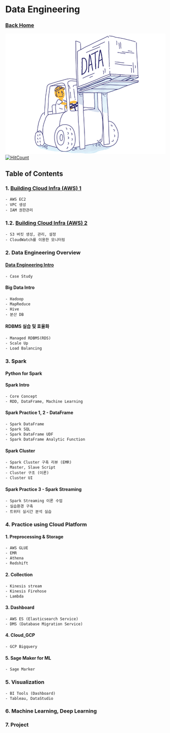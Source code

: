 # Data Engineering
### [Back Home](https://github.com/boys-be-ambitious/TIL)

![intoroduction](../images/data_engineering_3.png)
[![HitCount](http://hits.dwyl.io/boys-be-ambitious//Data-engineering-school.svg)](http://hits.dwyl.io/boys-be-ambitious//Data-engineering-school)

## Table of Contents
### 1. [Building Cloud Infra (AWS) 1](https://github.com/boys-be-ambitious/TIL/blob/master/Data-engineering-school/dees_knj/dees_knj_1.md)
    - AWS EC2
    - VPC 생성
    - IAM 권한관리
### 1.2. [Building Cloud Infra (AWS) 2](https://github.com/boys-be-ambitious/TIL/blob/master/Data-engineering-school/dees_knj/dees_knj_2.md)
    - S3 버킷 생성, 관리, 설정
    - CloudWatch를 이용한 모니터링

### 2. Data Engineering Overview
#### [Data Engineering Intro](https://github.com/boys-be-ambitious/TIL/blob/master/Data-engineering-school/dees_ksw/dees_ksw_1.md)
    - Case Study  
#### Big Data Intro
    - Hadoop
    - MapReduce
    - Hive
    - 분산 DB
#### RDBMS 실습 및 효율화
    - Managed RDBMS(RDS)
    - Scale Up
    - Load Balancing 

### 3. Spark
#### Python for Spark
#### Spark Intro
    - Core Concept
    - RDD, DataFrame, Machine Learning 
#### Spark Practice 1, 2 - DataFrame
    - Spark DataFrame
    - Spark SQL
    - Spark DataFrame UDF
    - Spark DataFrame Analytic Function
#### Spark Cluster
    - Spark Cluster 구축 리뷰 (EMR)
    - Master, Slave Script
    - Cluster 구조 (이론)
    - Cluster UI
#### Spark Practice 3 - Spark Streaming
    - Spark Streaming 이론 수업
    - 실습환경 구축
    - 트위터 실시간 분석 실습

### 4. Practice using Cloud Platform
#### 1. Preprocessing & Storage
    - AWS GLUE
    - EMR
    - Athena
    - Redshift
#### 2. Collection
    - Kinesis stream
    - Kinesis Firehose
    - Lambda
#### 3. Dashboard
    - AWS ES (Elasticsearch Service)
    - DMS (Database Migration Service)
#### 4. Cloud_GCP
    - GCP Bigquery
#### 5. Sage Maker for ML
    - Sage Marker

### 5. Visualization
    - BI Tools (Dashboard)
    - Tableau, DataStudio

### 6. Machine Learning, Deep Learning

### 7. Project